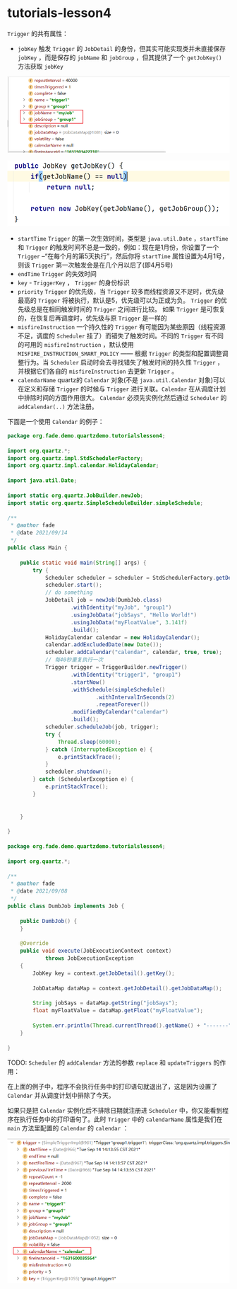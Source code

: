 # tutorials-lesson4

`Trigger` 的共有属性：

* `jobKey` 触发 `Trigger` 的 `JobDetail` 的身份，但其实可能实现类并未直接保存 `jobKey` ，而是保存的 `jobName` 和 `jobGroup` ，但其提供了一个 `getJobKey()` 方法获取 `jobKey`

![Snipaste_2021-09-13_11-31-32.png](../img/Snipaste_2021-09-13_11-31-32.png)

![Snipaste_2021-09-13_11-32-09.png](../img/Snipaste_2021-09-13_11-32-09.png)

* `startTime` `Trigger` 的第一次生效时间，类型是 `java.util.Date` ，`startTime` 和 `Trigger` 的触发时间不总是一致的，例如：现在是1月份，你设置了一个 `Trigger` –“在每个月的第5天执行”，然后你将 `startTime` 属性设置为4月1号，则该 `Trigger` 第一次触发会是在几个月以后了(即4月5号)
* `endTime` `Trigger` 的失效时间
* `key` - `TriggerKey` ， `Trigger` 的身份标识
* `priority` `Trigger` 的优先级，当 `Trigger` 较多而线程资源又不足时，优先级最高的 `Trigger` 将被执行，默认是5，优先级可以为正或为负。 `Trigger` 的优先级总是在相同触发时间的 `Trigger` 之间进行比较。 如果 `Trigger` 是可恢复的，在恢复后再调度时，优先级与原 `Trigger` 是一样的
* `misfireInstruction` 一个持久性的 `Trigger` 有可能因为某些原因（线程资源不足，调度的 `Scheduler` 挂了）而错失了触发时间。不同的 `Trigger` 有不同的可用的 `misfireInstruction` ，默认使用 `MISFIRE_INSTRUCTION_SMART_POLICY` —— 根据 `Trigger` 的类型和配置调整调整行为。当 `Scheduler` 启动时会去寻找错失了触发时间的持久性 `Trigger` ，并根据它们各自的 `misfireInstruction` 去更新 `Trigger` 。
* `calendarName` quartz的 `Calendar` 对象(不是 `java.util.Calendar` 对象)可以在定义和存储 `Trigger` 的时候与 `Trigger` 进行关联。`Calendar` 在从调度计划中排除时间的方面作用很大。 `Calendar` 必须先实例化然后通过 `Scheduler` 的 `addCalendar(..)` 方法注册。
  
下面是一个使用 `Calendar` 的例子：

```java
package org.fade.demo.quartzdemo.tutorialslesson4;

import org.quartz.*;
import org.quartz.impl.StdSchedulerFactory;
import org.quartz.impl.calendar.HolidayCalendar;

import java.util.Date;

import static org.quartz.JobBuilder.newJob;
import static org.quartz.SimpleScheduleBuilder.simpleSchedule;

/**
 * @author fade
 * @date 2021/09/14
 */
public class Main {

    public static void main(String[] args) {
        try {
            Scheduler scheduler = scheduler = StdSchedulerFactory.getDefaultScheduler();
            scheduler.start();
            // do something
            JobDetail job = newJob(DumbJob.class)
                    .withIdentity("myJob", "group1")
                    .usingJobData("jobSays", "Hello World!")
                    .usingJobData("myFloatValue", 3.141f)
                    .build();
            HolidayCalendar calendar = new HolidayCalendar();
            calendar.addExcludedDate(new Date());
            scheduler.addCalendar("calendar", calendar, true, true);
            // 每40秒重复执行一次
            Trigger trigger = TriggerBuilder.newTrigger()
                    .withIdentity("trigger1", "group1")
                    .startNow()
                    .withSchedule(simpleSchedule()
                            .withIntervalInSeconds(2)
                            .repeatForever())
                    .modifiedByCalendar("calendar")
                    .build();
            scheduler.scheduleJob(job, trigger);
            try {
                Thread.sleep(60000);
            } catch (InterruptedException e) {
                e.printStackTrace();
            }
            scheduler.shutdown();
        } catch (SchedulerException e) {
            e.printStackTrace();
        }


    }

}

package org.fade.demo.quartzdemo.tutorialslesson4;

import org.quartz.*;

/**
 * @author fade
 * @date 2021/09/08
 */
public class DumbJob implements Job {

    public DumbJob() {
    }

    @Override
    public void execute(JobExecutionContext context)
            throws JobExecutionException
    {
        JobKey key = context.getJobDetail().getKey();

        JobDataMap dataMap = context.getJobDetail().getJobDataMap();

        String jobSays = dataMap.getString("jobSays");
        float myFloatValue = dataMap.getFloat("myFloatValue");

        System.err.println(Thread.currentThread().getName() + "-------" + "Instance " + key + " of DumbJob says: " + jobSays + ", and val is: " + myFloatValue);
    }

}
```

TODO: `Scheduler` 的 `addCalendar` 方法的参数 `replace` 和 `updateTriggers` 的作用：

在上面的例子中，程序不会执行任务中的打印语句就退出了，这是因为设置了 `Calendar` 并从调度计划中排除了今天。

如果只是把 `Calendar` 实例化后不排除日期就注册进 `Scheduler` 中，你又能看到程序在执行任务中的打印语句了。此时 `Trigger` 中的 `calendarName` 属性是我们在 `main` 方法里配置的 `Calendar` 的 `calendar` ：

![Snipaste_2021-09-14_14-14-28.png](../img/Snipaste_2021-09-14_14-14-28.png)